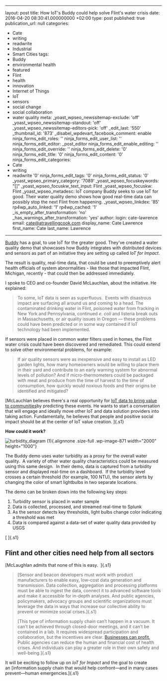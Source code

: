   - --
layout: post
title: How IoT's Buddy could help solve Flint's water crisis
date: 2016-04-20 08:30:41.000000000 +02:00
type: post
published: true
publication_url: null
categories:
  - Cate
  - writing
  - readwrite
  - Industrial
  - Smart Cities
tags:
  - Buddy
  - environmental health
  - featured
  - Flint
  - health
  - innovation
  - Internet of Things
  - IoT
  - sensors
  - social change
  - social collaboration
  - water quality
meta:
  _yoast_wpseo_newssitemap-exclude: 'off'
  _yoast_wpseo_newssitemap-standout: 'off'
  _yoast_wpseo_newssitemap-editors-pick: 'off'
  _edit_last: '550'
  _thumbnail_id: '873'
  _disabel_wpdevart_facebook_comment: enable
  ninja_forms_edit_roles: ''
  ninja_forms_edit_user_list: ''
  ninja_forms_edit_editor: _post_editor
  ninja_forms_edit_enable_editing: ''
  ninja_forms_edit_override: ''
  ninja_forms_edit_delete: '0'
  ninja_forms_edit_title: '0'
  ninja_forms_edit_content: '0'
  ninja_forms_edit_categories:
  - Cate
  - writing
  - readwrite '0'
  ninja_forms_edit_tags: '0'
  ninja_forms_edit_status: '0'
  _yoast_wpseo_primary_category: '7089'
  _yoast_wpseo_focuskeywords: "[]"
  _yoast_wpseo_focuskw_text_input: Flint
  _yoast_wpseo_focuskw: Flint
  _yoast_wpseo_metadesc: IoT company Buddy seeks to use IoT for good. Their water
    quality demo shows how good real-time data can possibly stop the next Flint from
    happening.
  _yoast_wpseo_linkdex: '85'
  rp4wp_auto_linked: '1'
  rp4wp_cached: '1'
  _is_empty_after_transformation: 'no'
  _has_warnings_after_transformation: 'yes'
author:
  login: cate-lawrence
  email: cate@atravellingcook.com
  display_name: Cate Lawrence
  first_name: Cate
  last_name: Lawrence
---
<div>

[Buddy](https://buddy.com/) has a goal, to use IoT for the greater good.
They've created a water quality demo that showcases how Buddy integrates
with distributed devices and sensors as part of an initiative they are
setting up called *IoT for Impact*.

</div>

<div>

</div>

<div>

The result is quality, real-time data, that could be used to
preemptively alert health officials of system abnormalities - like those
that impacted Flint, Michigan, recently - that could then be addressed
immediately.

</div>

<div>

</div>

<div>

I spoke to CEO and co-founder David McLauchlan, about the initiative. He
explained:

</div>

> <div>
>
> </div>
>
> <div>
>
> To some, IoT data is seen as superfluous.  Events with disastrous
> impact are surfacing all around us and coming to a head. The
> contaminated drinking water in Flint, poisoned water from fracking in
> New York and Pennsylvania, continued *e. coli* and listeria break outs
> in Massachusetts, or air quality issues in Oregon — these problems
> could have been predicted or in some way contained if IoT technology
> had been implemented.
>
> </div>

<div>

</div>

<div>

If sensors were placed in common water filters used in homes, the Flint
water crisis could have been discovered and remediated. This could
extend to solve other environmental problems, for example:

</div>

> <div>
>
> If air quality sensors were as inexpensive and easy to install as LED
> garden lights, how many homeowners would be willing to place them in
> their yard and contribute to an early warning system for abnormal
> levels of pollution? And if micro-thermometers could be packaged with
> meat and produce from the time of harvest to the time of consumption,
> how quickly would noxious foods and their origins be identified and
> mitigated?
>
> </div>

<div>

[McLauchlan believes there's a real opportunity for [IoT data to bring
value to
communities](https://readwrite.com/2016/04/11/smart-citizens-lost-rush-make-smart-cities-cl4/)by
predicting these events. He wants to start a conversation that will
engage and ideally move other IoT and data solution providers into
taking action. Fundamentally, he believes that people and positive
social impact should be at the center of IoT value creation. ]{.s1}

**How could it work?**

</div>

<div>

![turbidity\_diagram
(1)](rw-import/turbidity_diagram-1.png){.alignnone
.size-full .wp-image-871 width="2000" height="1000"}

</div>

<div>

The Buddy demo uses water turbidity as a proxy for the overall water
quality.  A variety of other water quality characteristics could be
measured using this same design.  In their demo, data is captured from a
turbidity sensor and displayed real-time on a dashboard.  If the
turbidity level crosses a certain threshold (for example, 100 NTU), the
sensor alerts by changing the color of smart lightbulbs in two separate
locations.

The demo can be broken down into the following key steps:

1.  Turbidity sensor is placed in water sample
2.  Data is collected, processed, and streamed real-time to Splunk
3.  As the sensor detects key thresholds, light bulbs change color
    indicating a threshold was met
4.  Data is compared against a data-set of water quality data provided
    by USGS

</div>

<div>

[ ]{.s1}

Flint and other cities need help from all sectors
-------------------------------------------------

[McLaughlan admits that none of this is easy.  ]{.s1}

> [Sensor and beacon developers must work with product manufacturers to
> enable easy, low-cost data generation and transmission. Data
> collection, aggregation and processing platforms must be able to
> ingest the data, connect it to advanced software tools and make it
> accessible for in-depth analyses. And public agencies, policymakers,
> advocacy groups and scientific organizations must leverage the data in
> ways that increase our collective ability to prevent or minimize
> social crises.]{.s1}
>
> [This type of information supply chain can’t happen in a vacuum. It
> can’t be achieved through closed-door meetings, and it can’t be
> contained in a lab. It requires widespread participation and
> collaboration, but the incentives are clear. [Businesses can
> profit.](https://readwrite.com/2016/04/08/iiot-strengthens-investment-outlook-morgan-stanley-if4/)
> Public agencies can reduce the human and financial cost of health
> crises. And individuals can play a greater role in their own safety
> and well-being.]{.s1}

It will be exciting to follow up on *IoT for Impact* and the goal to
create an [information supply chain that would help confront—and in many
cases prevent—human emergencies.]{.s1}

</div>
